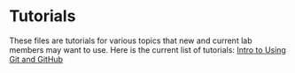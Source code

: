 # Tutorials
These files are tutorials for various topics that new and current lab members may want to use. 
Here is the current list of tutorials:
[Intro to Using Git and GitHub](https://github.com/Moreau-Lab/Tutorials/blob/master/GitGitHubTutorial.md)

